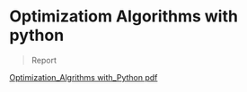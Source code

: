 # Optimizatiom Algorithms with python

> Report 

[Optimization_Algrithms with_Python pdf](https://github.com/el-moudni-hicham/Optimizatiom-Algorithms/files/11470602/Optimization_Algrithms_Python.pdf)
